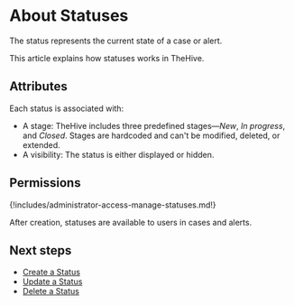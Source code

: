 # About Statuses

The status represents the current state of a case or alert.

This article explains how statuses works in TheHive.

## Attributes

Each status is associated with:

* A stage: TheHive includes three predefined stages—*New*, *In progress*, and *Closed*. Stages are hardcoded and can't be modified, deleted, or extended.
* A visibility: The status is either displayed or hidden.

## Permissions

{!includes/administrator-access-manage-statuses.md!}

After creation, statuses are available to users in cases and alerts.

## Next steps

* [Create a Status](create-a-status.md)
* [Update a Status](update-a-status.md)
* [Delete a Status](delete-a-status.md)